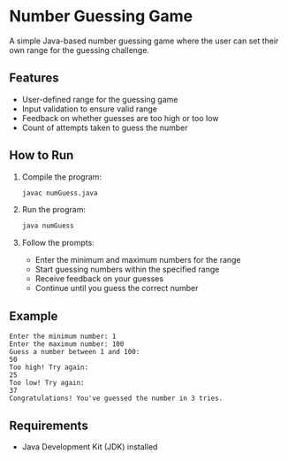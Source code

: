 # Number Guessing Game

A simple Java-based number guessing game where the user can set their own range for the guessing challenge.

## Features
- User-defined range for the guessing game
- Input validation to ensure valid range
- Feedback on whether guesses are too high or too low
- Count of attempts taken to guess the number

## How to Run

1. Compile the program:
   ```bash
   javac numGuess.java
   ```

2. Run the program:
   ```bash
   java numGuess
   ```

3. Follow the prompts:
   - Enter the minimum and maximum numbers for the range
   - Start guessing numbers within the specified range
   - Receive feedback on your guesses
   - Continue until you guess the correct number

## Example

```
Enter the minimum number: 1
Enter the maximum number: 100
Guess a number between 1 and 100:
50
Too high! Try again:
25
Too low! Try again:
37
Congratulations! You've guessed the number in 3 tries.
```

## Requirements
- Java Development Kit (JDK) installed
